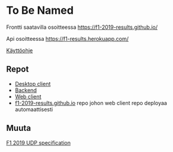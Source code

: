 # To Be Named

Frontti saatavilla osoitteessa https://f1-2019-results.github.io/

Api osoitteessa https://f1-results.herokuapp.com/

[Käyttöohje](/käyttöohje.md)

## Repot

* [Desktop client](https://github.com/f1-2019-results/tobenamed-desktop-client)
* [Backend](https://github.com/f1-2019-results/tobenamed-backend)
* [Web client](https://github.com/f1-2019-results/tobenamed-web-client)
* [f1-2019-results.github.io](https://github.com/f1-2019-results/f1-2019-results.github.io) repo johon web client repo deployaa automaattisesti

## Muuta

[F1 2019 UDP specification](https://forums.codemasters.com/topic/44592-f1-2019-udp-specification/)
